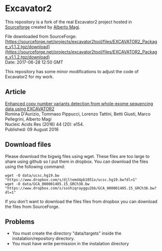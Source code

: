 # Excavator2

This repository is a fork of the real Excavator2 project hosted in [Sourceforge](https://sourceforge.net/projects/excavator2tool) created by [Alberto Magi](https://sourceforge.net/u/albertomagi/profile/).  

File downloaded from SourceForge: [https://sourceforge.net/projects/excavator2tool/files/EXCAVATOR2_Package_v1.1.2.tgz/download](https://sourceforge.net/projects/excavator2tool/files/EXCAVATOR2_Package_v1.1.2.tgz/download)  
Date: 2017-06-28 12:50 GMT  

This repository has some minor modifications to adjust the code of Excavator2 for my work.  

## Article
[Enhanced copy number variants detection from whole-exome sequencing data using EXCAVATOR2](https://academic.oup.com/nar/article/44/20/e154/2607979/Enhanced-copy-number-variants-detection-from-whole)  
Romina D'Aurizio, Tommaso Pippucci, Lorenzo Tattini, Betti Giusti, Marco Pellegrini, Alberto Magi  
Nucleic Acids Res (2016) 44 (20): e154.  
Published: 09 August 2016  

## Download files
Please download the bigwig files using wget. These files are too large to share using github so I put them in dropbox. You can download the files using the following command:

```
wget -O data/ucsc.hg19.bw "https://www.dropbox.com/s/djltemd4pb1051x/ucsc.hg19.bw?dl=1"
wget -O data/GCA_000001405.15_GRCh38.bw "https://www.dropbox.com/s/soshiqrayggu2bb/GCA_000001405.15_GRCh38.bw?dl=1"
```

If you don't want to download the files files from dropbox you can download the files from SourceForge.

## Problems
- You must create the directory "data/targets" inside the instalation/repository directory.
- You must have write permission in the instalation directory
